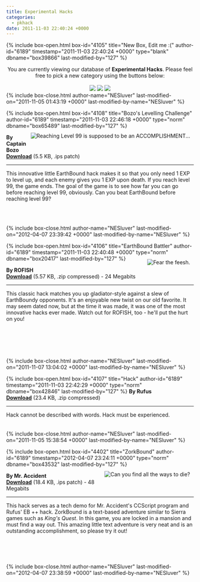 ```yaml
---
title: Experimental Hacks
categories:
  - pkhack
date: 2011-11-03 22:40:24 +0000
---
```

{% include box-open.html box-id="4105" title="New Box, Edit me :(" author-id="6189" timestamp="2011-11-03 22:40:24 +0000" type="blank" dbname="box39866" last-modified-by="127" %}
<center>You are currently viewing our database of <b>Experimental Hacks</b>. Please feel free to pick a new category using the buttons below:<br /><br /><a href="http://starmen.net/pkhack/hacks/story/"><img src="http - //starmen.net/pkhack/images/storybutton.png" /></a>  <a href="http://starmen.net/pkhack/hacks/tacoriffic/"><img src="http - //starmen.net/pkhack/images/tacorifficbutton.png" /></a>  <a href="http://starmen.net/pkhack/hacks/technical/"><img src="http - //starmen.net/pkhack/images/technicalbutton.png" /></a></center>
{% include box-close.html author-name="NESluver" last-modified-on="2011-11-05 01:43:19 +0000" last-modified-by-name="NESluver" %}

{% include box-open.html box-id="4108" title="Bozo's Levelling Challenge" author-id="6189" timestamp="2011-11-03 22:46:18 +0000" type="norm" dbname="box65489" last-modified-by="127" %}
<img style="float:right;padding:10px" src="http - //i6.photobucket.com/albums/y217/captain_bozo/EarthboundU_00007.png" title="Reaching Level 99 is supposed to be an ACCOMPLISHMENT..." />
<div style="min-height:244px"><b>By Captain Bozo<br />
<a href="http://local-static2.forum-files.fobby.net/forum_attachments/0021/3072/EasiestEBHackFix2.ips">Download</a></b> (5.5 KB, .ips patch)<br /><hr />
This innovative little EarthBound hack makes it so that you only need 1 EXP to level up, and each enemy gives you 1 EXP upon death. If you reach level 99, the game ends. The goal of the game is to see how far you can go before reaching level 99, obviously. Can you beat EarthBound before reaching level 99?<br /><br /><br /></div>
{% include box-close.html author-name="NESluver" last-modified-on="2012-04-07 23:39:42 +0000" last-modified-by-name="NESluver" %}

{% include box-open.html box-id="4106" title="EarthBound Battler" author-id="6189" timestamp="2011-11-03 22:40:48 +0000" type="norm" dbname="box20417" last-modified-by="127" %}
<img style="float:right;padding:10px" src="http - //starmen.net/pkhack/hacks/ebbattler.png" title="Fear the feesh." />
<div style="min-height:244px"><b>By ROFISH<br />
<a href="http://starmen.net/pkhack/hacks/ebbattler0_5.zip">Download</a></b> (5.57 KB, .zip compressed) - 24 Megabits<br /><hr />
This classic hack matches you up gladiator-style against a slew of EarthBoundy opponents.  It's an enjoyable new twist on our old favorite.  It may seem dated now, but at the time it was made, it was one of the most innovative hacks ever made.  Watch out for ROFISH, too - he'll put the hurt on you!<br /><br /><br /></div>
{% include box-close.html author-name="NESluver" last-modified-on="2011-11-07 13:04:02 +0000" last-modified-by-name="NESluver" %}

{% include box-open.html box-id="4107" title="Hack" author-id="6189" timestamp="2011-11-03 22:42:29 +0000" type="norm" dbname="box42846" last-modified-by="127" %}
<b>By Rufus<br />
<a href="http://local-static4.forum-files.fobby.net/forum_attachments/0015/6789/Hack.IPS">Download</a></b> (23.4 KB, .zip compressed)<br /><hr />
Hack cannot be described with words. Hack must be experienced.<br /><br /><br />
{% include box-close.html author-name="NESluver" last-modified-on="2011-11-05 15:38:54 +0000" last-modified-by-name="NESluver" %}

{% include box-open.html box-id="4402" title="ZorkBound" author-id="6189" timestamp="2012-04-07 23:24:11 +0000" type="norm" dbname="box43532" last-modified-by="127" %}
<img style="float:right;padding:10px" src="http - //starmen.net/pkhack/hacks/zorkbound_00003.png" title="Can you find all the ways to die?" />
<div style="min-height:244px"><b>By Mr. Accident<br />
<a href="http://starmen.net/pkhack/hacks/zorkbound_techdemo.ips">Download</a></b> (18.4 KB, .ips patch) - 48 Megabits<br /><hr />
This hack serves as a tech demo for Mr. Accident's CCScript program and Rufus' EB ++ hack. ZorkBound is a text-based adventure similar to Sierra games such as <i>King's Quest</i>. In this game, you are locked in a mansion and must find a way out. This amazing little text adventure is very neat and is an outstanding accomplishment, so please try it out!<br /><br /><br /></div>
{% include box-close.html author-name="NESluver" last-modified-on="2012-04-07 23:38:59 +0000" last-modified-by-name="NESluver" %}
